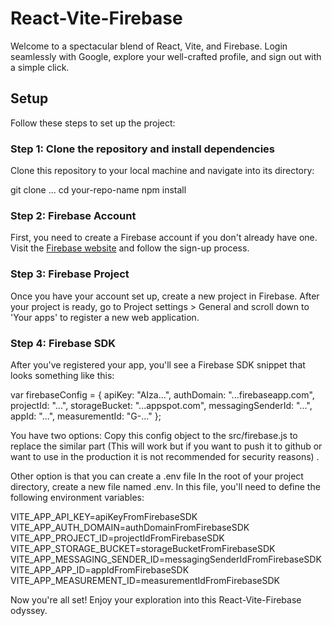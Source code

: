 # React-Vite-Firebase

Welcome to a spectacular blend of React, Vite, and Firebase. Login seamlessly with Google, explore your well-crafted profile, and sign out with a simple click.

## Setup

Follow these steps to set up the project:

### Step 1: Clone the repository and install dependencies

Clone this repository to your local machine and navigate into its directory:

git clone ...
cd your-repo-name
npm install

### Step 2: Firebase Account

First, you need to create a Firebase account if you don't already have one. Visit the [Firebase website](https://firebase.google.com/) and follow the sign-up process.

### Step 3: Firebase Project

Once you have your account set up, create a new project in Firebase. After your project is ready, go to Project settings > General and scroll down to 'Your apps' to register a new web application.

### Step 4: Firebase SDK

After you've registered your app, you'll see a Firebase SDK snippet that looks something like this:

var firebaseConfig = {
apiKey: "AIza...",
authDomain: "...firebaseapp.com",
projectId: "...",
storageBucket: "...appspot.com",
messagingSenderId: "...",
appId: "...",
measurementId: "G-..."
};

You have two options:
Copy this config object to the src/firebase.js to replace the similar part (This will work but if you want to push it to github or want to use in the production it is not recommended for security reasons) .

Other option is that you can create a .env file In the root of your project directory, create a new file named .env. In this file, you'll need to define the following environment variables:

VITE_APP_API_KEY=apiKeyFromFirebaseSDK
VITE_APP_AUTH_DOMAIN=authDomainFromFirebaseSDK
VITE_APP_PROJECT_ID=projectIdFromFirebaseSDK
VITE_APP_STORAGE_BUCKET=storageBucketFromFirebaseSDK
VITE_APP_MESSAGING_SENDER_ID=messagingSenderIdFromFirebaseSDK
VITE_APP_APP_ID=appIdFromFirebaseSDK
VITE_APP_MEASUREMENT_ID=measurementIdFromFirebaseSDK

Now you're all set! Enjoy your exploration into this React-Vite-Firebase odyssey.
